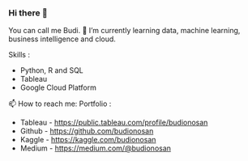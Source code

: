 ### Hi there 👋

<!--
**budionosan/budionosan** is a ✨ _special_ ✨ repository because its `README.md` (this file) appears on your GitHub profile.

Here are some ideas to get you started:

- 🔭 I’m currently working on ...
- 🌱 I’m currently learning ...
- 👯 I’m looking to collaborate on ...
- 🤔 I’m looking for help with ...
- 💬 Ask me about ...
- 📫 How to reach me: ...
- 😄 Pronouns: ...
- ⚡ Fun fact: ...
-->

You can call me Budi. 🌱 I’m currently learning data, machine learning, business intelligence and cloud.

Skills :
- Python, R and SQL
- Tableau
- Google Cloud Platform

📫 How to reach me:
Portfolio :
- Tableau - https://public.tableau.com/profile/budionosan
- Github - https://github.com/budionosan
- Kaggle - https://kaggle.com/budionosan
- Medium - https://medium.com/@budionosan
